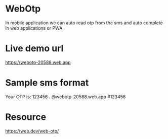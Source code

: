 # WebOtp
In mobile application we can auto read otp from the sms and auto complete in web applications or PWA 

# Live demo url
https://webotp-20588.web.app

# Sample sms format
Your OTP is: 123456 . 
@webotp-20588.web.app #123456

# Resource 
https://web.dev/web-otp/
